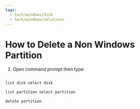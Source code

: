 ```yaml
---
tags:
  - tech/windows/disk
  - tech/windows/solutions
---
```


# How to Delete a Non Windows Partition


1. Open command prompt then type:

```cmd diskpart

list disk select disk

list partition select partition

delete partition